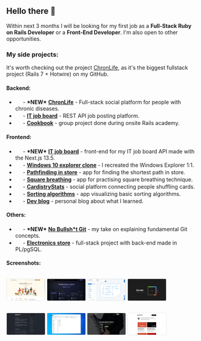 ## Hello there 👋

Within next 3 months  I will be looking for my first job as a **Full-Stack Ruby on Rails Developer** or a **Front-End Developer**. I'm also open to other opportunities.

### My side projects:
It's worth checking out the project [ChronLife](https://github.com/maciejb2k/chronlife), as it's the biggest fullstack project (Rails 7 + Hotwire) on my GitHub.

#### Backend:
- <img src="https://cdn.jsdelivr.net/gh/devicons/devicon/icons/rails/rails-plain.svg" width="16" height="16" style="position: relative; top: 5px;" /> - **\*NEW\*** **[ChronLife](https://github.com/maciejb2k/chronlife)** - Full-stack social platform for people with chronic diseases.
- <img src="https://cdn.jsdelivr.net/gh/devicons/devicon/icons/rails/rails-plain.svg" width="16" height="16" style="position: relative; top: 5px;" /> - **[IT job board](https://github.com/maciejb2k/it-job-board-rails)** - REST API job posting platform.
- <img src="https://cdn.jsdelivr.net/gh/devicons/devicon/icons/rails/rails-plain.svg" width="16" height="16" style="position: relative; top: 5px;" /> - **[Cookbook](https://github.com/maciejb2k/cookbook-RBE4)** - group project done during onsite Rails academy.

#### Frontend:
- <img src="https://cdn.jsdelivr.net/gh/devicons/devicon/icons/nextjs/nextjs-original.svg" width="16" height="16" style="position: relative; top: 5px;" /> - **\*NEW\*** **[IT job board](https://github.com/maciejb2k/it-job-board-next)** - front-end for my IT job board API made with the Next.js 13.5.
- <img src="https://cdn.jsdelivr.net/gh/devicons/devicon/icons/angularjs/angularjs-plain.svg" width="16" height="16" style="position: relative; top: 5px;" /> - **[Windows 10 explorer clone](https://github.com/maciejb2k/windows-explorer-clone)** - I recreated the Windows Explorer 1:1.
- <img src="https://cdn.jsdelivr.net/gh/devicons/devicon/icons/react/react-original.svg" width="16" height="16" style="position: relative; top: 5px;" /> - **[Pathfinding in store](https://github.com/maciejb2k/pathfinding_app)** - app for finding the shortest path in store.
- <img src="https://cdn.jsdelivr.net/gh/devicons/devicon/icons/react/react-original.svg" width="16" height="16" style="position: relative; top: 5px;" /> - **[Square breathing](https://github.com/maciejb2k/square_breathing)** - app for practising square breathing technique.
- <img src="https://cdn.jsdelivr.net/gh/devicons/devicon/icons/react/react-original.svg" width="16" height="16" style="position: relative; top: 5px;" /> - **[CardistryStats](https://github.com/maciejb2k/cardistrystats_frontend)** - social platform connecting people shuffling cards.
- <img src="https://cdn.jsdelivr.net/gh/devicons/devicon/icons/javascript/javascript-original.svg" width="16" height="16" style="position: relative; top: 5px;" /> - **[Sorting algorithms](https://github.com/maciejb2k/sorting_algorithms_js)** - app visualizing basic sorting algorithms.
- <img src="https://cdn.jsdelivr.net/gh/devicons/devicon/icons/gatsby/gatsby-original.svg" width="16" height="16" style="position: relative; top: 5px;" /> - **[Dev blog](https://github.com/maciejb2k/dev-blog)** - personal blog about what I learned.

#### Others:
- <img src="https://cdn.jsdelivr.net/gh/devicons/devicon/icons/git/git-original.svg" width="16" height="16" style="position: relative; top: 5px;" /> - **\*NEW\*** **[No Bullsh*t Git](https://github.com/maciejb2k/no-bs-git)** - my take on explaining fundamental Git concepts.
- <img src="https://cdn.jsdelivr.net/gh/devicons/devicon/icons/postgresql/postgresql-original.svg" width="16" height="16" style="position: relative; top: 5px;" /> - **[Electronics store](https://github.com/maciejb2k/electronics-store)** - full-stack project with back-end made in PL/pgSQL.

#### Screenshots:

<p style="float: left;">
  <img src="screenshots/chronlife_1.jpg" alt="" style="width: 20%; border-radius: 3px; border: 1px solid #eaeaea;">
  <img src="screenshots/job_board_1.jpg" alt="" style="width: 20%; border-radius: 3px; border: 1px solid #eaeaea;">
  <img src="screenshots/path_1.jpg" alt="" style="width: 20%; border-radius: 3px; border: 1px solid #eaeaea;">
  <img src="screenshots/breath_2.jpg" alt="" style="width: 20%; border-radius: 3px; border: 1px solid #eaeaea;">
</p>
<p style="float: left;">
  <img src="screenshots/nobsgit_1.jpg" alt="" style="width: 20%; border-radius: 3px; border: 1px solid #eaeaea;">
  <img src="screenshots/windows_1.jpg" alt="" style="width: 20%; border-radius: 3px; border: 1px solid #eaeaea;">
  <img src="screenshots/cstats_1.jpg" alt="" style="width: 20%; border-radius: 3px; border: 1px solid #eaeaea;">
  <img src="screenshots/devblog_1.jpg" alt="" style="width: 20%; border-radius: 3px; border: 1px solid #eaeaea;">
</p>
